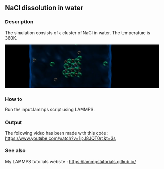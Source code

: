 ## NaCl dissolution in water

### Description

The simulation consists of a cluster of NaCl in water. The temperature is 360K.

![Algorithm schema](./NaCldissolution.jpeg)

### How to

Run the input.lammps script using LAMMPS.

### Output

The following video has been made with this code : https://www.youtube.com/watch?v=1ipJ8JQT0rc&t=3s

### See also

My LAMMPS tutorials website : https://lammpstutorials.github.io/
